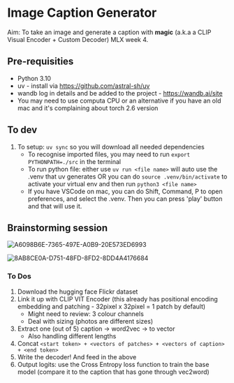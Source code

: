 # Image Caption Generator
Aim: To take an image and generate a caption with **magic** (a.k.a a CLIP Visual Encoder + Custom Decoder)
MLX week 4.

## Pre-requisities 
- Python 3.10
- uv - install via https://github.com/astral-sh/uv
- wandb log in details and be added to the project - https://wandb.ai/site
- You may need to use computa CPU or an alternative if you have an old mac and it's complaining about torch 2.6 version

## To dev
1. To setup: `uv sync` so you will download all needed dependencies
    - To recognise imported files, you may need to run `export PYTHONPATH=./src` in the terminal
    - To run python file: either use `uv run <file name>` will auto use the .venv that uv generates OR you can do `source .venv/bin/activate` to activate your virtual env and then run `python3 <file name>`
    - If you have VSCode on mac, you can do Shift, Command, P to open preferences, and select the .venv. Then you can press 'play' button and that will use it.

## Brainstorming session
![A6098B6E-7365-497E-A0B9-20E573ED6993](https://github.com/user-attachments/assets/7fa56d04-5c6c-4963-b960-1071c5cd63c2)

![8AB8CE0A-D751-48FD-8FD2-8DD4A4176684](https://github.com/user-attachments/assets/02822402-1b06-412a-aed6-67df45cd1a94)

### To Dos
1. Download the hugging face Flickr dataset
2. Link it up with CLIP VIT Encoder (this already has positional encoding embedding and patching - 32pixel x 32pixel = 1 patch by default)
    - Might need to review: 3 colour channels
    - Deal with sizing (photos are different sizes)
3. Extract one (out of 5) caption -> word2vec -> to vector
    - Also handling different lengths
4. Concat `<start token> + <vectors of patches> + <vectors of caption> + <end token>`
5. Write the decoder! And feed in the above
6. Output logits: use the Cross Entropy loss function to train the base model (compare it to the caption that has gone through vec2word)